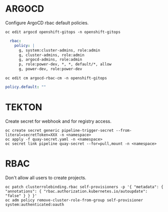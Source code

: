 # ARGOCD

Configure ArgoCD rbac default policies.

```
oc edit argocd openshift-gitops -n openshift-gitops
```

```yaml
  rbac:
    policy: |
      g, system:cluster-admins, role:admin
      g, cluster-admins, role:admin
      g, argocd-admins, role:admin
      p, role:power-dev, *, *, default/*, allow
      g, power-dev, role:power-dev
```

```
oc edit cm argocd-rbac-cm -n openshift-gitops
```

```yaml
policy.default: ""
```

# TEKTON

Create secret for webhook and for registry access.

```
oc create secret generic pipeline-trigger-secret --from-literal=secretToken=XXX -n <namespace>
oc apply -f quay-secret.yaml -n <namespace>
oc secret link pipeline quay-secret --for=pull,mount -n <namespace>
```

# RBAC

Don't allow all users to create projects.

```
oc patch clusterrolebinding.rbac self-provisioners -p '{ "metadata": { "annotations": { "rbac.authorization.kubernetes.io/autoupdate": "false" } } }'
oc adm policy remove-cluster-role-from-group self-provisioner system:authenticated:oauth
```